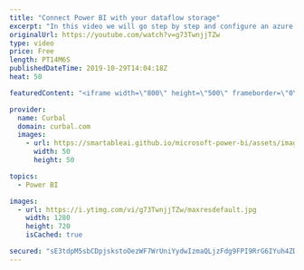 ```yaml
---
title: "Connect Power BI with your dataflow storage"
excerpt: "In this video we will go step by step and configure an azure data lake gen 2 as a dataflow storage and connect power bi to it.  Here is the tutorial i followed: https://docs.microsoft.com/en-us/power-bi/service-dataflows-connect-azure-data-lake-storage-gen2  Keynotes: 00:57 Create an Azure Data Lake"
originalUrl: https://youtube.com/watch?v=g73TwnjjTZw
type: video
price: Free
length: PT14M6S
publishedDateTime: 2019-10-29T14:04:18Z
heat: 50

featuredContent: "<iframe width=\"800\" height=\"500\" frameborder=\"0\" src=\"https://www.youtube.com/embed/g73TwnjjTZw\" allow=\"accelerometer; autoplay; encrypted-media; gyroscope; picture-in-picture\" allowfullscreen></iframe>"

provider:
  name: Curbal
  domain: curbal.com
  images:
    - url: https://smartableai.github.io/microsoft-power-bi/assets/images/organizations/curbal.com-50x50.jpg
      width: 50
      height: 50

topics:
  - Power BI

images:
  - url: https://i.ytimg.com/vi/g73TwnjjTZw/maxresdefault.jpg
    width: 1280
    height: 720
    isCached: true

secured: "sE3tdpM5sbCDpjskstoOezWF7WrUniYydwIzmaQLjzFdg9FPI9RrG6IYuh4ZDYJjCo5UFEz2wpWazbqY4Q1J9X9tYKm02mAJVVRVH04ozJ3PTn0UO6oCdoEQRqMj8byY17WKBXZW+4RKZnoCVdu3f+JY+L6OMt/ZW+dxWUYsd+sJmbVGA3XmIVlWXlSYHjJib4LLvvDlYvOV8YmoZTkznPHHaiLnaZW78DiXWTJf1u7XzdK1nD1qKyiA6xApGrigBJxQGjPG723CmGs09XaWuwjZHEPRya9AqEFIwfUwMPaUk9w/vT+P/TITk+anHQPEB0uKWJTOJbaosxCV8KWame75xxGTVV20S2i0NraPSfPKeTJQy+1xz5D1B6ZbwjyGq+V1U7tLqpNZSzXOBLb4LzqEAqRpLGPXeMv2b4823aw=;L04taqu9hGBGcduYKdrPCg=="
---
```


